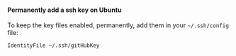 #### Permanently add a ssh key on Ubuntu

To keep the key files enabled, permanently, add them in your `~/.ssh/config` file:

```
IdentityFile ~/.ssh/gitHubKey
```
